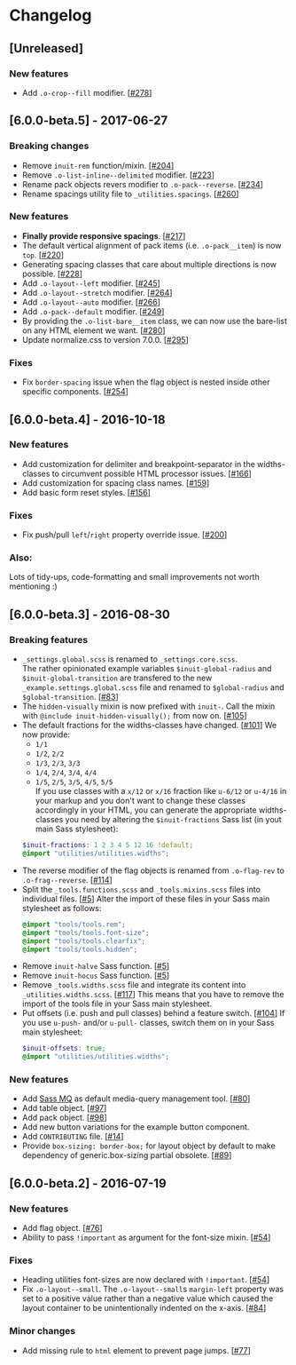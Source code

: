 # Changelog



## [Unreleased]

### New features
- Add `.o-crop--fill` modifier. [[#278](https://github.com/inuitcss/inuitcss/issues/278)]



## [6.0.0-beta.5] - 2017-06-27

### Breaking changes
- Remove `inuit-rem` function/mixin. [[#204](https://github.com/inuitcss/inuitcss/issues/204)]
- Remove `.o-list-inline--delimited` modifier. [[#223](https://github.com/inuitcss/inuitcss/issues/223)]
- Rename pack objects revers modifier to `.o-pack--reverse`. [[#234](https://github.com/inuitcss/inuitcss/issues/234)]
- Rename spacings utility file to `_utilities.spacings`. [[#260](https://github.com/inuitcss/inuitcss/issues/260)]

### New features
- **Finally provide responsive spacings**. [[#217](https://github.com/inuitcss/inuitcss/issues/217)]
- The default vertical alignment of pack items (i.e. `.o-pack__item`) is now `top`. [[#220](https://github.com/inuitcss/inuitcss/issues/220)]
- Generating spacing classes that care about multiple directions is now possible. [[#228](https://github.com/inuitcss/inuitcss/issues/228)]
- Add `.o-layout--left` modifier. [[#245](https://github.com/inuitcss/inuitcss/issues/245)]
- Add `.o-layout--stretch` modifier. [[#264](https://github.com/inuitcss/inuitcss/issues/264)]
- Add `.o-layout--auto` modifier. [[#266](https://github.com/inuitcss/inuitcss/issues/266)]
- Add `.o-pack--default` modifier. [[#249](https://github.com/inuitcss/inuitcss/issues/249)]
- By providing the `.o-list-bare__item` class, we can now use the bare-list on any HTML element we want. [[#280](https://github.com/inuitcss/inuitcss/issues/280)]
- Update normalize.css to version 7.0.0. [[#295](https://github.com/inuitcss/inuitcss/issues/295)]

### Fixes
- Fix `border-spacing` issue when the flag object is nested inside other specific components. [[#254](https://github.com/inuitcss/inuitcss/issues/254)]



## [6.0.0-beta.4] - 2016-10-18

### New features
- Add customization for delimiter and breakpoint-separator in the widths-classes to circumvent possible HTML processor issues. [[#166](https://github.com/inuitcss/inuitcss/issues/166)]
- Add customization for spacing class names. [[#159](https://github.com/inuitcss/inuitcss/issues/159)]
- Add basic form reset styles. [[#156](https://github.com/inuitcss/inuitcss/issues/156)]

### Fixes
- Fix push/pull `left`/`right` property override issue. [[#200](https://github.com/inuitcss/inuitcss/issues/200)]

### Also:
Lots of tidy-ups, code-formatting and small improvements not worth mentioning :)



## [6.0.0-beta.3] - 2016-08-30

### Breaking features
- `_settings.global.scss` is renamed to `_settings.core.scss`.   
The rather opinionated example variables `$inuit-global-radius` and `$inuit-global-transition` are transfered to the new `_example.settings.global.scss` file and renamed to `$global-radius` and `$global-transition`. [[#83](https://github.com/inuitcss/inuitcss/issues/83)]
- The `hidden-visually` mixin is now prefixed with `inuit-`. Call the mixin with `@include inuit-hidden-visually();` from now on. [[#105](https://github.com/inuitcss/inuitcss/issues/105)]
- The default fractions for the widths-classes have changed. [[#101](https://github.com/inuitcss/inuitcss/issues/101)] 
    We now provide:   
    - `1/1`
    - `1/2`, `2/2`
    - `1/3`, `2/3`, `3/3`
    - `1/4`, `2/4`, `3/4`, `4/4`
    - `1/5`, `2/5`, `3/5`, `4/5`, `5/5`    
    If you use classes with a `x/12` or `x/16` fraction like `u-6/12` or `u-4/16` in your markup and you don't want to change these classes accordingly in your HTML, you can generate the appropriate widths-classes you need by altering the `$inuit-fractions` Sass list (in yout main Sass stylesheet):   
    ```scss
    $inuit-fractions: 1 2 3 4 5 12 16 !default;
    @import "utilities/utilities.widths";
    ```
- The reverse modifier of the flag objects is renamed from `.o-flag-rev` to `.o-frag--reverse`. [[#114](https://github.com/inuitcss/inuitcss/issues/114)] 
- Split the `_tools.functions.scss` and `_tools.mixins.scss` files into individual files. [[#5](https://github.com/inuitcss/inuitcss/issues/5)] 
    Alter the import of these files in your Sass main stylesheet as follows:
    ```scss
    @import "tools/tools.rem";
    @import "tools/tools.font-size";
    @import "tools/tools.clearfix";
    @import "tools/tools.hidden";
    ```
- Remove `inuit-halve` Sass function. [[#5](https://github.com/inuitcss/inuitcss/issues/5)] 
- Remove `inuit-hocus` Sass function. [[#5](https://github.com/inuitcss/inuitcss/issues/5)] 
- Remove `_tools.widths.scss` file and integrate its content into `_utilities.widths.scss`. [[#117](https://github.com/inuitcss/inuitcss/issues/117)] 
    This means that you have to remove the import of the tools file in your Sass main stylesheet.
- Put offsets (i.e. push and pull classes) behind a feature switch. [[#104](https://github.com/inuitcss/inuitcss/issues/104)] 
    If you use `u-push-` and/or `u-pull-` classes, switch them on in your Sass main stylesheet:
    ```scss
    $inuit-offsets: true;
    @import "utilities/utilities.widths";
    ```

### New features
- Add [Sass MQ](https://github.com/sass-mq/sass-mq) as default media-query management tool. [[#80](https://github.com/inuitcss/inuitcss/issues/80)]
- Add table object. [[#97](https://github.com/inuitcss/inuitcss/issues/97)]
- Add pack object. [[#98](https://github.com/inuitcss/inuitcss/issues/98)]
- Add new button variations for the example button component. 
- Add `CONTRIBUTING` file. [[#14](https://github.com/inuitcss/inuitcss/issues/14)]
- Provide `box-sizing: border-box;` for layout object by default to make dependency of generic.box-sizing partial obsolete. [[#89](https://github.com/inuitcss/inuitcss/issues/89)]



## [6.0.0-beta.2] - 2016-07-19

### New features
- Add flag object. [[#76](https://github.com/inuitcss/inuitcss/issues/76)]
- Ability to pass `!important` as argument for the font-size mixin. [[#54](https://github.com/inuitcss/inuitcss/issues/54)]

### Fixes
- Heading utilities font-sizes are now declared with `!important`. [[#54](https://github.com/inuitcss/inuitcss/issues/54)]
- Fix `.o-layout--small`. The `.o-layout--small`s `margin-left` property was set to a positive value rather than a negative value which caused the layout container to be unintentionally indented on the x-axis. [[#84](https://github.com/inuitcss/inuitcss/issues/84)]

### Minor changes
- Add missing rule to `html` element to prevent page jumps. [[#77](https://github.com/inuitcss/inuitcss/issues/77)]
